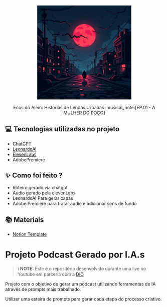 <p align="center">
<img 
    src="./assets/Flux_Dev_Create_a_haunting_digital_artwork_with_a_dark_ominous_1.jpeg"
    width="300"
/>
</p>

<p align="center">
    Ecos do Além: Histórias de Lendas Urbanas 
:musical_note:[EP.01 - A MULHER DO POÇO]
</p>

## 💻 Tecnologias utilizadas no projeto

- [ChatGPT](https://chat.openai.com/) 
- [LeonardoAI](https://leonardo.ai/)
- [ElevenLabs](https://beta.elevenlabs.io/)
- AdobePremiere

## ✨ Como foi feito ?

- Roteiro gerado via chatgpt
- Audio gerado pela elevenLabs
- LeonardoAI Para gerar capas
- Adobe Premiere para tratar aúdio e adicionar sons de fundo

## 📚 Materiais

- [Notion Template](https://www.notion.so/PAS-Podcast-AI-Studio-173425c7613d805696fedc253abfc933)

# Projeto Podcast Gerado por I.A.s


 > ℹ️ **NOTE:** Este é o repositório desenvolvido durante uma live no Youtube em parceria com a [DIO](https://dio.me)

Projeto com o objetivo de gerar um podcast utilizando ferramentas de IA através de prompts mais trabalhado.

Utilizer uma esteira de prompts para gerar cada etapa do processo criativo.



